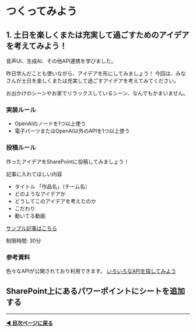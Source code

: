 # つくってみよう

## 1. 土日を楽しくまたは充実して過ごすためのアイデアを考えてみよう！

音声UI、生成AI、その他API連携を学びました。

昨日学んだことも使いながら、アイデアを形にしてみましょう！
今回は、みなさんが土日を楽しくまたは充実して過ごすアイデアを考えてみてください。

お出かけのシーンやお家でリラックスしているシーン、なんでもかまいません。


### 実装ルール
- OpenAIのノードを1つ以上使う
- 電子パーツまたはOpenAI以外のAPIを1つ以上使う

### 投稿ルール
作ったアイデアをSharePointに投稿してみましょう！

記事に入れてほしい内容
- タイトル 「作品名」（チーム名）
- どのようなアイデアか
- どうしてこのアイデアを考えたのか
- こだわり
- 動いてる動画

[サンプル記事はこちら](https://protoout.sharepoint.com/sites/h24-protoout-idea-sheet/SitePages/%E3%82%A2%E3%82%A4%E3%83%87%E3%82%A2%E6%8A%95%E7%A8%BF%E4%BE%8B.aspx?web=1)



制限時間: 30分


### 参考資料
色々なAPIが公開されており利用できます。
[いろいろなAPIを探してみよう](https://github.com/public-apis/public-apis?tab=readme-ov-file)



## SharePoint上にあるパワーポイントにシートを追加する





---

**[◀ 目次ページに戻る](./readme.md)**
